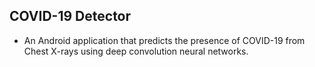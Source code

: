 ## COVID-19 Detector
-  An Android application that predicts the presence of COVID-19 from Chest X-rays using deep convolution neural networks. 
